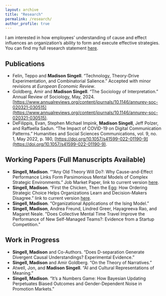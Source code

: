 ```yaml
---
layout: archive
title: "Research"
permalink: /research/
author_profile: true
---
```


I am interested in how employees’ understanding of cause and effect influences an organization’s ability to form and execute effective strategies. You can find my full research statement [here](/files/Singell_Research_Statement_Current_2025.pdf).

## Publications ##
- Felin, Teppo and **Madison Singell**. “Technology, Theory-Drive Experimentation, and Combinatorial Salience.” Accepted with minor revisions at *European Economic Review*.
- Goldberg, Amir and **Madison Singell**.  “The Sociology of Interpretation.” Annual Review of Sociology, May, 2024. [https://www.annualreviews.org/content/journals/10.1146/annurev-soc-020321-030515](https://www.annualreviews.org/content/journals/10.1146/annurev-soc-020321-030515).
- DeFilippis, Evan, Stephen Michael Impink, **Madison Singell**, Jeff Polzer, and Raffaella Sadun. “The Impact of COVID-19 on Digital Communication Patterns.” Humanities and Social Sciences Communications, vol. 9, no. 1, May 2022, p. 180, [https://doi.org/10.1057/s41599-022-01190-9](https://doi.org/10.1057/s41599-022-01190-9).

## Working Papers (Full Manuscripts Available)
- **Singell, Madison**. ““Any Old Theory Will Do?: Why Cause-and-Effect Performance Links Form Parsimonious Mental Models of Complex Strategic Environments.” Job Market Paper, link to current version [here](/files/Singell_JMP_Current_2025.pdf).
- **Singell, Madison**. “First the Chicken, Then the Egg: How Ordering Strategic Choice Helps Organizations Learn and Decision-Makers Disagree.” link to current version [here](/files/Singell_WIP_2025.pdf).
- **Singell, Madison**. “Organizational Applications of the Ising Model.”
- **Singell, Madison**, Andrea Freund, Lindred Greer, Hayagreeva Rao, and Magaret Neale. "Does Collective Mental Time Travel Improve the Performance of New Self-Managed Teams?: Evidence from a Startup Competition."


## Work in Progress
- **Singell, Madison** and Co-Authors. “Does D-separation Generate Divergent Causal Understandings? Experimental Evidence.” 
- **Singell, Madison** and Amir Goldberg. “On the Theory of Narratives.”
- Atwell, Jon, and **Madison Singell**.  “AI and Cultural Representations of Meaning.”
- **Singell, Madison**. “It’s a Numbers Game: How Bayesian Updating Perpetuates Biased Outcomes and Gender-Dependent Noise in Promotion Markets.”

